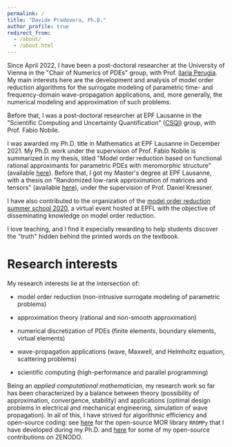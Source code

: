 ```yaml
---
permalink: /
title: "Davide Pradovera, Ph.D."
author_profile: true
redirect_from: 
  - /about/
  - /about.html
---
```


Since April 2022, I have been a post-doctoral researcher at the University of Vienna in the "Chair of Numerics of PDEs" group, with Prof. [Ilaria Perugia](https://mat.univie.ac.at/~perugia/). My main interests here are the development and analysis of model order reduction algorithms for the surrogate modeling of parametric time- and frequency-domain wave-propagation applications, and, more generally, the numerical modeling and approximation of such problems.

Before that, I was a post-doctoral researcher at EPF Lausanne in the "Scientific Computing and Uncertainty Quantification" ([CSQI](https://www.epfl.ch/labs/csqi/)) group, with Prof. Fabio Nobile.

I was awarded my Ph.D. title in Mathematics at EPF Lausanne in December 2021. My Ph.D. work under the supervision of Prof. Fabio Nobile is summarized in my thesis, titled "Model order reduction based on functional rational approximants for parametric PDEs with meromorphic structure" (available [here](https://infoscience.epfl.ch/record/289347/files/EPFL_TH9271.pdf)). Before that, I got my Master's degree at EPF Lausanne, with a thesis on "Randomized low-rank approximation of matrices and tensors" (available [here](/files/masters_randomized_low-rank.pdf)), under the supervision of Prof. Daniel Kressner.

I have also contributed to the organization of the [model order reduction summer school 2020](https://archiveweb.epfl.ch/morss2020.epfl.ch/), a virtual event hosted at EPFL with the objective of disseminating knowledge on model order reduction.

I love teaching, and I find it especially rewarding to help students discover the "truth" hidden behind the printed words on the textbook.

Research interests
=====

My research interests lie at the intersection of:

- model order reduction (non-intrusive surrogate modeling of parametric problems)

- approximation theory (rational and non-smooth approximation)

- numerical discretization of PDEs (finite elements, boundary elements, virtual elements)

- wave-propagation applications (wave, Maxwell, and Helmholtz equation, scattering problems)

- scientific computing (high-performance and parallel programming)

Being an _applied computational mathematician_, my research work so far has been characterized by a balance between theory (possibility of approximation, convergence, stability) and applications (optimal design problems in electrical and mechanical engineering, simulation of wave propagation). In all of this, I have strived for algorithmic efficiency and open-source coding: see [here](https://c4science.ch/source/RROMPy/) for the open-source MOR library `RROMPy` that I have developed during my Ph.D. and [here](https://zenodo.org/search?q=%22Pradovera,%20Davide%22) for some of my open-source contributions on ZENODO.




